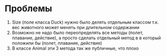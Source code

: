 # Проблемы

1. Size (поле класса Duck) нужно было делять отдельным классом т.к. вес животного может менять при длительном содержании
2. Возможно не надо было переопределять все методы (полет, плавание, действие), а просто сделать отдельный метод в
в который положили бы (полет, плавание, действие)
3. В классе Animal эти 3 метода так же публичные, что плохо


